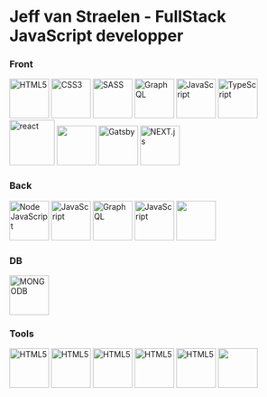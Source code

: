 # Jeff van Straelen - FullStack JavaScript developper 

### Front

<img src="https://www.jeffphoto.fr/wp-content/uploads/2021/12/logo-g9b5f673b6_640.png" alt="HTML5" width="70"/>  <img src="https://www.jeffphoto.fr/wp-content/uploads/2021/12/logo-gc99a1d79c_640.png" alt="CSS3" width="70"/> <img src="https://www.jeffphoto.fr/wp-content/uploads/2022/01/kisspng-sass-npm-cascading-style-sheets-node-js-sass-5b3781ce87c853.9233942115303643665562.png" alt="SASS" width="70"/> <img src="https://upload.wikimedia.org/wikipedia/commons/thumb/1/17/GraphQL_Logo.svg/768px-GraphQL_Logo.svg.png" alt="GraphQL" width="70"/> <img src="https://upload.wikimedia.org/wikipedia/commons/9/99/Unofficial_JavaScript_logo_2.svg" alt="JavaScript" width="70"/>  <img src="https://cdn.worldvectorlogo.com/logos/typescript.svg" alt="TypeScript" width="70"/>  <img src="https://www.pinclipart.com/picdir/big/537-5374089_react-js-logo-clipart.png" alt="react" width="80"/> <img src="https://www.jeffphoto.fr/wp-content/uploads/2021/12/pinpng.com-transformer-logo-png-5100567.png" width="70"/>  <img src="https://cdn.icon-icons.com/icons2/2107/PNG/512/file_type_gatsby_icon_130583.png" alt="Gatsby" width="70"/>    <img src="https://www.rlogical.com/wp-content/uploads/2021/08/Rlogical-Blog-Images-thumbnail.png" alt="NEXT.js" width="70"/>  
### Back

<img src="https://www.jeffphoto.fr/wp-content/uploads/2021/12/kisspng-node-js-angularjs-react-javascript-npm-node-js-5b28f6115bff48.9101113415294110893768.png" alt="Node JavaScript" width="70"/>  <img src="https://egghead.io/_next/image?url=https%3A%2F%2Fd2eip9sf3oo6c2.cloudfront.net%2Ftags%2Fimages%2F000%2F000%2F359%2Ffull%2Fexpressjslogo.png&w=384&q=75" alt="JavaScript" width="70"/>  <img src="https://upload.wikimedia.org/wikipedia/commons/thumb/1/17/GraphQL_Logo.svg/768px-GraphQL_Logo.svg.png" alt="GraphQL" width="70"/>  <img src="https://camo.githubusercontent.com/5f960857e97d73e1dfa406ce5d4bee1797e1ee000a6b29210f077ed8880daecf/68747470733a2f2f6432656970397366336f6f3663322e636c6f756466726f6e742e6e65742f7365726965732f7371756172655f636f766572732f3030302f3030302f3233312f66756c6c2f4547485f41706f6c6c6f2d4772617068514c2d52656163745f46696e616c2e706e67" alt="JavaScript" width="70"/>  <img src="https://www.jeffphoto.fr/wp-content/uploads/2021/12/prismaHD.png" width="70"/> 


### DB

<img src="https://www.jeffphoto.fr/wp-content/uploads/2021/12/PXPNG.COMBase-de-données-orientée-document-MongoDB-NoSQL-icône-nosql-affaires-cercle-600x600-1.png" alt="MONGODB" width="70"/>

### Tools 

<img src="https://www.jeffphoto.fr/wp-content/uploads/2021/12/postman.png" alt="HTML5" width="70"/>  <img src="https://www.jeffphoto.fr/wp-content/uploads/2021/12/android-studio-logo-android-studio-icon-appliance-security-toy-symbol-transparent-png-826295.png" alt="HTML5" width="70"/>  <img src="https://www.jeffphoto.fr/wp-content/uploads/2021/12/git.dfdd0989.png" alt="HTML5" width="70"/>  <img src="https://www.jeffphoto.fr/wp-content/uploads/2021/12/3t.2d00ac8c.png" alt="HTML5" width="70"/>
<img src="https://www.jeffphoto.fr/wp-content/uploads/2021/12/téléchargement.png" alt="HTML5" width="70"/>  <img src="https://www.jeffphoto.fr/wp-content/uploads/2021/12/téléchargement-1.png" width="70"/> 


